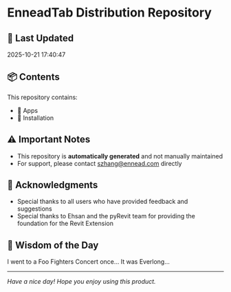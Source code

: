 # EnneadTab Distribution Repository

## 📅 Last Updated
2025-10-21 17:40:47



## 📦 Contents
This repository contains:
- 📂 Apps
- 📂 Installation

## ⚠️ Important Notes
- This repository is **automatically generated** and not manually maintained
- For support, please contact szhang@ennead.com directly

## 🙏 Acknowledgments
- Special thanks to all users who have provided feedback and suggestions
- Special thanks to Ehsan and the pyRevit team for providing the foundation for the Revit Extension

## 💭 Wisdom of the Day
I went to a Foo Fighters Concert once... It was Everlong...

---
*Have a nice day! Hope you enjoy using this product.*
